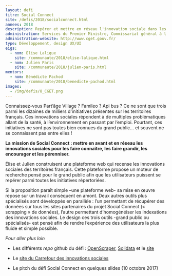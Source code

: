```yaml
---
layout: defi
titre: Social Connect
site: /defis/2018/socialconnect.html
annees: 2018
description: Repérer et mettre en réseau l'innovation sociale dans les territoires
administration: Services du Premier Ministre, Commissariat général à l'égalité des territoires, Carrefour des innovations sociales
administration-website: http://www.cget.gouv.fr/
type: Développement, design UX/UI
eigs:
  - nom: Elise Lalique
    site: /communaute/2018/elise-lalique.html
  - nom: Julien Paris
    site: /communaute/2018/julien-paris.html
mentors:
  - nom: Bénédicte Pachod
    site: /communaute/2018/benedicte-pachod.html
images:
  - /img/defis/8_CGET.png
---
```


Connaissez-vous Part’âge Village ? Famileo ? Api bus ? Ce ne sont que
trois parmi les dizaines de milliers d'initiatives présentes sur les
territoires français. Ces innovations sociales répondent à de multiples
problématiques allant de la santé, à l’environnement en passant par
l’emploi. Pourtant, ces initiatives ne sont pas toutes bien connues
du grand public… et souvent ne se connaissent pas entre elles !

**La mission de Social Connect : mettre en avant et en réseau les
innovations sociales pour les faire connaître, les faire grandir, les
encourager et les pérenniser.**

Élise et Julien construisent une plateforme web qui recense les
innovations sociales des territoires français. Cette plateforme propose
un moteur de recherche pensé pour le grand public afin que les
utilisateurs puissent se repérer parmi toutes les initiatives répertoriées.

Si la proposition paraît simple –une plateforme web- sa mise en œuvre
repose sur un travail conséquent en amont. Deux autres outils plus
spécialisés sont développés en parallèle : l’un permettant de récupérer
des données sur tous les sites partenaires du projet Social Connect
(« scrapping » de données), l’autre permettant d’homogénéiser les
indexations des innovations sociales. Le design ces trois outils
-grand public ou spécialisés- est pensé afin de rendre l’expérience
des utilisateurs la plus fluide et simple possible.

_Pour aller plus loin_

* Les différents _repo_ github du défi : [OpenScraper](https://github.com/entrepreneur-interet-general/OpenScraper), [Solidata](https://github.com/entrepreneur-interet-general/solidata_backend) et le [site](https://github.com/entrepreneur-interet-general/CIS-front)
* Le [site du Carrefour des innovations sociales](http://www.carrefourdesinnovationssociales.fr/)

* Le pitch du défi Social Connect en quelques slides (10 octobre 2017)

<script async class="speakerdeck-embed" data-id="3938c833804245978b48a03f28879ae1" data-ratio="1.33333333333333" src="//speakerdeck.com/assets/embed.js"></script>
